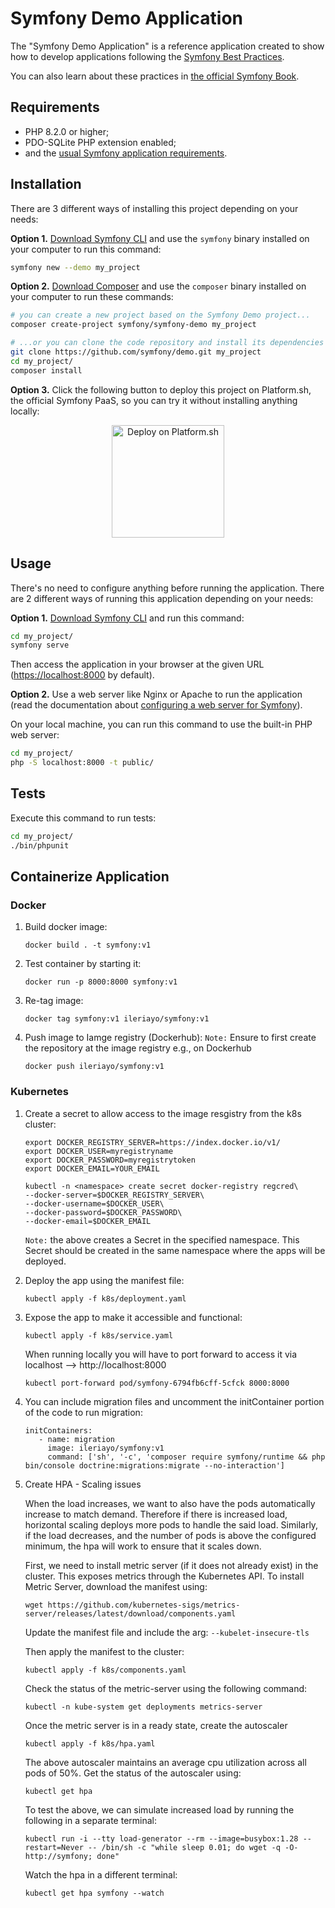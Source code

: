 Symfony Demo Application
========================

The "Symfony Demo Application" is a reference application created to show how
to develop applications following the [Symfony Best Practices][1].

You can also learn about these practices in [the official Symfony Book][5].

Requirements
------------

  * PHP 8.2.0 or higher;
  * PDO-SQLite PHP extension enabled;
  * and the [usual Symfony application requirements][2].

Installation
------------

There are 3 different ways of installing this project depending on your needs:

**Option 1.** [Download Symfony CLI][4] and use the `symfony` binary installed
on your computer to run this command:

```bash
symfony new --demo my_project
```

**Option 2.** [Download Composer][6] and use the `composer` binary installed
on your computer to run these commands:

```bash
# you can create a new project based on the Symfony Demo project...
composer create-project symfony/symfony-demo my_project

# ...or you can clone the code repository and install its dependencies
git clone https://github.com/symfony/demo.git my_project
cd my_project/
composer install
```

**Option 3.** Click the following button to deploy this project on Platform.sh,
the official Symfony PaaS, so you can try it without installing anything locally:

<p align="center">
<a href="https://console.platform.sh/projects/create-project?template=https://raw.githubusercontent.com/symfonycorp/platformsh-symfony-template-metadata/main/symfony-demo.template.yaml&utm_content=symfonycorp&utm_source=github&utm_medium=button&utm_campaign=deploy_on_platform"><img src="https://platform.sh/images/deploy/lg-blue.svg" alt="Deploy on Platform.sh" width="180px" /></a>
</p>

Usage
-----

There's no need to configure anything before running the application. There are
2 different ways of running this application depending on your needs:

**Option 1.** [Download Symfony CLI][4] and run this command:

```bash
cd my_project/
symfony serve
```

Then access the application in your browser at the given URL (<https://localhost:8000> by default).

**Option 2.** Use a web server like Nginx or Apache to run the application
(read the documentation about [configuring a web server for Symfony][3]).

On your local machine, you can run this command to use the built-in PHP web server:

```bash
cd my_project/
php -S localhost:8000 -t public/
```

Tests
-----

Execute this command to run tests:

```bash
cd my_project/
./bin/phpunit
```

[1]: https://symfony.com/doc/current/best_practices.html
[2]: https://symfony.com/doc/current/setup.html#technical-requirements
[3]: https://symfony.com/doc/current/setup/web_server_configuration.html
[4]: https://symfony.com/download
[5]: https://symfony.com/book
[6]: https://getcomposer.org/


## Containerize Application

### Docker
1. Build docker image:  
    ```
    docker build . -t symfony:v1
    ```

2. Test container by starting it:
    ```
    docker run -p 8000:8000 symfony:v1
    ```
  
3. Re-tag image:
    ```
    docker tag symfony:v1 ileriayo/symfony:v1
    ```

3. Push image to Iamge registry (Dockerhub):
  `Note:` Ensure to first create the repository at the image registry e.g., on Dockerhub 
    ```
    docker push ileriayo/symfony:v1
    ```

### Kubernetes
1. Create a secret to allow access to the image resgistry from the k8s cluster:
    ```
    export DOCKER_REGISTRY_SERVER=https://index.docker.io/v1/
    export DOCKER_USER=myregistryname
    export DOCKER_PASSWORD=myregistrytoken
    export DOCKER_EMAIL=YOUR_EMAIL

    kubectl -n <namespace> create secret docker-registry regcred\
    --docker-server=$DOCKER_REGISTRY_SERVER\
    --docker-username=$DOCKER_USER\
    --docker-password=$DOCKER_PASSWORD\
    --docker-email=$DOCKER_EMAIL
    ```
    `Note:` the above creates a Secret in the specified namespace. This Secret should be created in the same namespace where the apps will be deployed.


2. Deploy the app using the manifest file:
    ```
    kubectl apply -f k8s/deployment.yaml
    ```

3. Expose the app to make it accessible and functional:
    ```
    kubectl apply -f k8s/service.yaml
    ```

    When running locally you will have to port forward to access it via localhost -->  http://localhost:8000
    ```
    kubectl port-forward pod/symfony-6794fb6cff-5cfck 8000:8000
    ```
   
4. You can include migration files and uncomment the initContainer portion of the code to run migration:
    ```
    initContainers:
       - name: migration
         image: ileriayo/symfony:v1
         command: ['sh', '-c', 'composer require symfony/runtime && php bin/console doctrine:migrations:migrate --no-interaction']
    ```

5. Create HPA - Scaling issues

    When the load increases, we want to also have the pods automatically increase to match demand. Therefore if there is increased load, horizontal scaling deploys more pods to handle the said load. Similarly, if the load decreases, and the number of pods is above the configured minimum, the hpa will work to ensure that it scales down.

    First, we need to install metric server (if it does not already exist) in the cluster. This exposes metrics through the Kubernetes API. To install Metric Server, download the manifest using:
    ```
    wget https://github.com/kubernetes-sigs/metrics-server/releases/latest/download/components.yaml
    ```
    Update the manifest file and include the arg: `--kubelet-insecure-tls`

    Then apply the manifest to the cluster:
    ```
    kubectl apply -f k8s/components.yaml
    ```

    Check the status of the metric-server using the following command:
    ```
    kubectl -n kube-system get deployments metrics-server
    ```

    Once the metric server is in a ready state, create the autoscaler
    ```
    kubectl apply -f k8s/hpa.yaml
    ```
    The above autoscaler maintains an average cpu utilization across all pods of 50%. Get the status of the autoscaler using:
    ```
    kubectl get hpa
    ```


    
    To test the above, we can simulate increased load by running the following in a separate terminal:
    ```
    kubectl run -i --tty load-generator --rm --image=busybox:1.28 --restart=Never -- /bin/sh -c "while sleep 0.01; do wget -q -O- http://symfony; done"
    ```

    Watch the hpa in a different terminal:
    ```
    kubectl get hpa symfony --watch
    ```